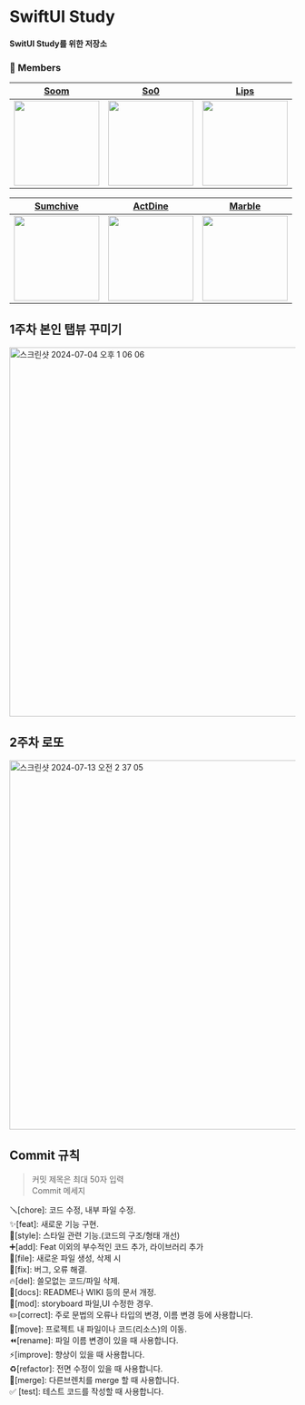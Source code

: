 # SwiftUI Study

#### SwitUI Study를 위한 저장소

### 👤 Members
| [Soom](https://github.com/sueunal) |[So0](https://github.com/Leesooooyoung) | [Lips](https://github.com/KimLips) |
|:---:|:---:|:---:|
| <img src="https://github.com/sueunal.png" width="150"> | <img src="https://github.com/Leesooooyoung.png" width="150"> | <img src="https://github.com/KimLips.png" width="150"> |


 [Sumchive](https://github.com/sumchive) |[ActDine](https://github.com/ActDine) | [Marble](https://github.com/kangsw1025) | 
|:---:|:---:|:---:|
| <img src="https://github.com/sumchive.png" width="150"> | <img src="https://github.com/ActDine.png" width="150"> | <img src="https://github.com/kangsw1025.png" width="150"> |


## 1주차 본인 탭뷰 꾸미기
<img width="651" alt="스크린샷 2024-07-04 오후 1 06 06" src="https://github.com/iOS-Study-Group/SwiftUIStudy/assets/36671600/4615c901-7821-4509-8014-cb527c1a26f0">

## 2주차 로또
<img width="651" alt="스크린샷 2024-07-13 오전 2 37 05" src="https://github.com/user-attachments/assets/1dc606d3-32e2-4f1b-8aa8-63f2cfa86129">



## Commit 규칙
> 커밋 제목은 최대 50자 입력 </br>
Commit 메세지 </br>

🪛[chore]: 코드 수정, 내부 파일 수정. </br>
✨[feat]: 새로운 기능 구현. </br>
🎨[style]: 스타일 관련 기능.(코드의 구조/형태 개선) </br>
➕[add]: Feat 이외의 부수적인 코드 추가, 라이브러리 추가 </br>
🔧[file]: 새로운 파일 생성, 삭제 시 </br>
🐛[fix]: 버그, 오류 해결. </br>
🔥[del]: 쓸모없는 코드/파일 삭제. </br>
📝[docs]: README나 WIKI 등의 문서 개정. </br>
💄[mod]: storyboard 파일,UI 수정한 경우. </br>
✏️[correct]: 주로 문법의 오류나 타입의 변경, 이름 변경 등에 사용합니다. </br>
🚚[move]: 프로젝트 내 파일이나 코드(리소스)의 이동. </br>
⏪️[rename]: 파일 이름 변경이 있을 때 사용합니다. </br>
⚡️[improve]: 향상이 있을 때 사용합니다. </br>
♻️[refactor]: 전면 수정이 있을 때 사용합니다. </br>
🔀[merge]: 다른브렌치를 merge 할 때 사용합니다. </br>
✅ [test]: 테스트 코드를 작성할 때 사용합니다. </br>
